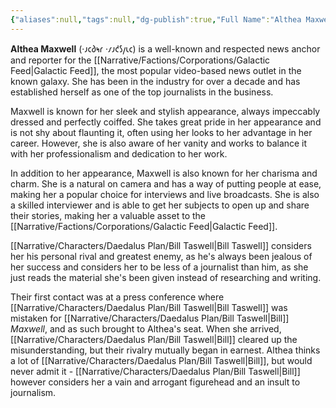 ```yaml
---
{"aliases":null,"tags":null,"dg-publish":true,"Full Name":"Althea Maxwell","Pronouns":"she/her","Role":"Opponent","Species":"Tallisite","Gender":"Cis Woman","Universal Name":"·𐑨𐑤𐑔𐑰𐑩 ·𐑥𐑨𐑒𐑕𐑢𐑧𐑤","permalink":"/narrative/characters/phyrra-s-spark/althea-maxwell/","dgPassFrontmatter":true}
---
```


**Althea Maxwell** (·𐑨𐑤𐑔𐑰𐑩 ·𐑥𐑨𐑒𐑕𐑢𐑧𐑤) is a well-known and respected news anchor and reporter for the [[Narrative/Factions/Corporations/Galactic Feed\|Galactic Feed]], the most popular video-based news outlet in the known galaxy. She has been in the industry for over a decade and has established herself as one of the top journalists in the business.

Maxwell is known for her sleek and stylish appearance, always impeccably dressed and perfectly coiffed. She takes great pride in her appearance and is not shy about flaunting it, often using her looks to her advantage in her career. However, she is also aware of her vanity and works to balance it with her professionalism and dedication to her work.

In addition to her appearance, Maxwell is also known for her charisma and charm. She is a natural on camera and has a way of putting people at ease, making her a popular choice for interviews and live broadcasts. She is also a skilled interviewer and is able to get her subjects to open up and share their stories, making her a valuable asset to the [[Narrative/Factions/Corporations/Galactic Feed\|Galactic Feed]].

[[Narrative/Characters/Daedalus Plan/Bill Taswell\|Bill Taswell]] considers her his personal rival and greatest enemy, as he's always been jealous of her success and considers her to be less of a journalist than him, as she just reads the material she's been given instead of researching and writing.

Their first contact was at a press conference where [[Narrative/Characters/Daedalus Plan/Bill Taswell\|Bill Taswell]] was mistaken for [[Narrative/Characters/Daedalus Plan/Bill Taswell\|Bill]] *Maxwell*, and as such brought to Althea's seat. When she arrived, [[Narrative/Characters/Daedalus Plan/Bill Taswell\|Bill]] cleared up the misunderstanding, but their rivalry mutually began in earnest. Althea thinks a lot of [[Narrative/Characters/Daedalus Plan/Bill Taswell\|Bill]], but would never admit it - [[Narrative/Characters/Daedalus Plan/Bill Taswell\|Bill]] however considers her a vain and arrogant figurehead and an insult to journalism.